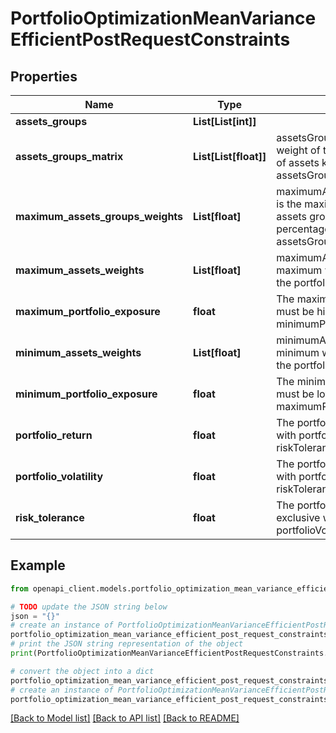# PortfolioOptimizationMeanVarianceEfficientPostRequestConstraints


## Properties

Name | Type | Description | Notes
------------ | ------------- | ------------- | -------------
**assets_groups** | **List[List[int]]** |  | [optional] 
**assets_groups_matrix** | **List[List[float]]** | assetsGroupsMatrix[k][i] is the weight of the asset i in the group of assets k; exclusive with assetsGroups | [optional] 
**maximum_assets_groups_weights** | **List[float]** | maximumAssetsGroupsWeights[k] is the maximum weight of the assets group k in the portfolio, in percentage between 0 and 1 if assetsGroups is provided | [optional] 
**maximum_assets_weights** | **List[float]** | maximumAssetsWeights[i] is the maximum weight of the asset i in the portfolio, in percentage | [optional] 
**maximum_portfolio_exposure** | **float** | The maximum portfolio exposure; must be higher than or equal to minimumPortfolioExposure | [optional] [default to 1]
**minimum_assets_weights** | **List[float]** | minimumAssetsWeights[i] is the minimum weight of the asset i in the portfolio, in percentage | [optional] 
**minimum_portfolio_exposure** | **float** | The minimum portfolio exposure; must be lower than or equal to maximumPortfolioExposure | [optional] [default to 1]
**portfolio_return** | **float** | The portfolio return; exclusive with portfolioVolatility and riskTolerance | [optional] 
**portfolio_volatility** | **float** | The portfolio volatility; exclusive with portfolioReturn and riskTolerance | [optional] 
**risk_tolerance** | **float** | The portfolio risk tolerance; exclusive with portfolioReturn and portfolioVolatility | [optional] 

## Example

```python
from openapi_client.models.portfolio_optimization_mean_variance_efficient_post_request_constraints import PortfolioOptimizationMeanVarianceEfficientPostRequestConstraints

# TODO update the JSON string below
json = "{}"
# create an instance of PortfolioOptimizationMeanVarianceEfficientPostRequestConstraints from a JSON string
portfolio_optimization_mean_variance_efficient_post_request_constraints_instance = PortfolioOptimizationMeanVarianceEfficientPostRequestConstraints.from_json(json)
# print the JSON string representation of the object
print(PortfolioOptimizationMeanVarianceEfficientPostRequestConstraints.to_json())

# convert the object into a dict
portfolio_optimization_mean_variance_efficient_post_request_constraints_dict = portfolio_optimization_mean_variance_efficient_post_request_constraints_instance.to_dict()
# create an instance of PortfolioOptimizationMeanVarianceEfficientPostRequestConstraints from a dict
portfolio_optimization_mean_variance_efficient_post_request_constraints_from_dict = PortfolioOptimizationMeanVarianceEfficientPostRequestConstraints.from_dict(portfolio_optimization_mean_variance_efficient_post_request_constraints_dict)
```
[[Back to Model list]](../README.md#documentation-for-models) [[Back to API list]](../README.md#documentation-for-api-endpoints) [[Back to README]](../README.md)


